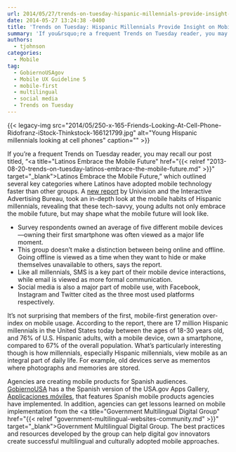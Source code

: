 ```yaml
---
url: 2014/05/27/trends-on-tuesday-hispanic-millennials-provide-insight-on-mobile-future.md
date: 2014-05-27 13:24:38 -0400
title: 'Trends on Tuesday: Hispanic Millennials Provide Insight on Mobile Future'
summary: 'If you&rsquo;re a frequent Trends on Tuesday reader, you may recall our post titled, &ldquo;Latinos Embrace the Mobile Future,&rdquo; which outlined several key categories where Latinos have adopted mobile technology faster than other groups. A new report by Univision and the Interactive Advertising Bureau, took an in-depth look at the mobile habits of Hispanic millennials,'
authors:
  - tjohnson
categories:
  - Mobile
tag:
  - GobiernoUSAgov
  - Mobile UX Guideline 5
  - mobile-first
  - multilingual
  - social media
  - Trends on Tuesday
---
```


{{< legacy-img src="2014/05/250-x-165-Friends-Looking-At-Cell-Phone-Ridofranz-iStock-Thinkstock-166121799.jpg" alt="Young Hispanic millennials looking at cell phones" caption="" >}} 

If you’re a frequent Trends on Tuesday reader, you may recall our post titled, “<a title="Latinos Embrace the Mobile Future" href="{{< relref "2013-08-20-trends-on-tuesday-latinos-embrace-the-mobile-future.md" >}}" target="_blank">Latinos Embrace the Mobile Future</a>,” which outlined several key categories where Latinos have adopted mobile technology faster than other groups. A <a title="new report" href="http://www.mobilemarketer.com/cms/news/research/17535.html" target="_blank">new report</a> by Univision and the Interactive Advertising Bureau, took an in-depth look at the mobile habits of Hispanic millennials, revealing that these tech-savvy, young adults not only embrace the mobile future, but may shape what the mobile future will look like.

  * Survey respondents owned an average of five different mobile devices—owning their first smartphone was often viewed as a major life moment.
  * This group doesn’t make a distinction between being online and offline. Going offline is viewed as a time when they want to hide or make themselves unavailable to others, says the report.
  * Like all millennials, SMS is a key part of their mobile device interactions, while email is viewed as more formal communication.
  * Social media is also a major part of mobile use, with Facebook, Instagram and Twitter cited as the three most used platforms respectively.

It’s not surprising that members of the first, mobile-first generation over-index on mobile usage. According to the report, there are 17 million Hispanic millennials in the United States today between the ages of 18-30 years old, and 76% of U.S. Hispanic adults, with a mobile device, own a smartphone, compared to 67% of the overall population. What’s particularly interesting though is how millennials, especially Hispanic millennials, view mobile as an integral part of daily life. For example, old devices serve as mementos where photographs and memories are stored.

Agencies are creating mobile products for Spanish audiences. <a title="GobiernoUSA" href="http://www.usa.gov/gobiernousa/" target="_blank">GobiernoUSA</a> has a the Spanish version of the USA.gov Apps Gallery, <a href="http://apps.gobiernousa.gov/" target="_blank">Applicaciones móviles</a>, that features Spanish mobile products agencies have implemented. In addition, agencies can get lessons learned on mobile implementation from the <a title="Government Multilingual Digital Group" href="{{< relref "government-multilingual-websites-community.md" >}}" target="_blank">Government Multilingual Digital Group</a>. The best practices and resources developed by the group can help digital gov innovators create successful multilingual and culturally adopted mobile approaches.
